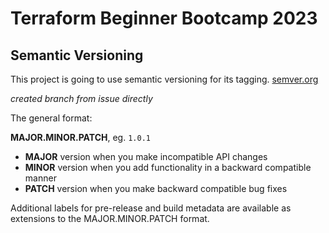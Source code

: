 # Terraform Beginner Bootcamp 2023

## Semantic Versioning

This project is going to use semantic versioning for its tagging.
[semver.org](https://semver.org/)

_created branch from issue directly_

The general format:

 **MAJOR.MINOR.PATCH**, eg. `1.0.1`

- **MAJOR** version when you make incompatible API changes
- **MINOR** version when you add functionality in a backward compatible manner
- **PATCH** version when you make backward compatible bug fixes

Additional labels for pre-release and build metadata are available as extensions to the MAJOR.MINOR.PATCH format.

